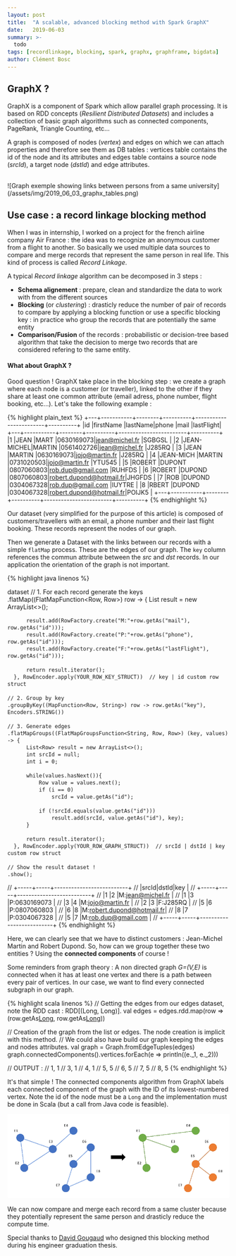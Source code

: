 ```yaml
---
layout: post
title:  "A scalable, advanced blocking method with Spark GraphX"
date:   2019-06-03
summary: >-
  todo
tags: [recordlinkage, blocking, spark, graphx, graphframe, bigdata]
author: Clément Bosc
---
```



## GraphX ?

GraphX is a component of Spark which allow parallel graph processing. It is based on RDD concepts (*Resilient Distributed Datasets*) and includes a collection of basic graph algorithms such as connected components,  PageRank, Triangle Counting, etc...

A graph is composed of nodes (*vertex*) and edges on which we can attach properties and therefore see them as DB tables : vertices table contains the id of the node and its attributes and edges table contains a source node (*srcId*), a target node (*dstId*) and edge attributes.

<br/>
![Graph exemple showing links between persons from a same university](/assets/img/2019_06_03_graphx_tables.png)
<br/>

## Use case : a record linkage blocking method

When I was in internship, I worked on a project for the french airline company Air France : the idea was to recognize an anonymous customer from a flight to another. So basically we used multiple data sources to compare and merge records that represent the same person in real life. This kind of process is called *Record Linkage*.

A typical *Record linkage* algorithm can be decomposed in 3 steps :
* **Schema alignement** : prepare, clean and standardize the data to work with from the different sources
* **Blocking** (or *clustering*) : drasticly reduce the number of pair of records to compare by applying a blocking function or use a specific blocking key : in practice who group the records that are potentially the same entity
* **Comparison/Fusion** of the records : probabilistic or decision-tree based algorithm that take the decision to merge two records that are considered refering to the same entity.

#### What about GraphX ?

Good question ! GraphX take place in the blocking step : we create a graph where each node is a customer (or traveller), linked to the other if they share at least one common attribute (email adress, phone number, flight booking, etc...). Let's take the following example :


{% highlight plain_text %}
+---+-----------+--------+----------+------------------------+----------+
|id |firstName  |lastName|phone     |mail                    |lastFlight|
+---+-----------+--------+----------+------------------------+----------+
|1  |JEAN       |MART    |0630169073|jean@michel.fr          |SGBGSL    |
|2  |JEAN-MICHEL|MARTIN  |0561402726|jean@michel.fr          |J285RQ    |
|3  |JEAN       |MARTIN  |0630169073|jojo@martin.fr          |J285RQ    |
|4  |JEAN-MICH  |MARTIN  |0731020503|jojo@martin.fr          |YTU545    |
|5  |ROBERT     |DUPONT  |0807060803|rob.dup@gmail.com       |RUHFDS    |
|6  |ROBERT     |DUPOND  |0807060803|robert.dupond@hotmail.fr|JHGFDS    |
|7  |ROB        |DUPOND  |0304067328|rob.dup@gmail.com       |IUYTRE    |
|8  |RBERT      |DUPOND  |0304067328|robert.dupond@hotmail.fr|POIJK5    |
+---+-----------+--------+----------+------------------------+----------+
{% endhighlight %}

Our dataset (very simplified for the purpose of this article) is composed of customers/travellers with an email, a phone number and their last flight booking. These records represent the nodes of our graph.

Then we generate a Dataset with the links between our records with a simple `flatMap` process. These are the edges of our graph. The `key` column references the commun attribute between the *src* and *dst* records. In our application the orientation of the graph is not important.

{% highlight java linenos %}

dataset
    // 1. For each record generate the keys
    .flatMap((FlatMapFunction<Row, Row>) row -> {
          List<Row> result = new ArrayList<>();

          result.add(RowFactory.create("M:"+row.getAs("mail"), row.getAs("id")));
          result.add(RowFactory.create("P:"+row.getAs("phone"), row.getAs("id")));
          result.add(RowFactory.create("F:"+row.getAs("lastFlight"), row.getAs("id")));

          return result.iterator();
      }, RowEncoder.apply(YOUR_ROW_KEY_STRUCT))  // key | id custom row struct

    // 2. Group by key
    .groupByKey((MapFunction<Row, String>) row -> row.getAs("key"), Encoders.STRING())

    // 3. Generate edges
    .flatMapGroups((FlatMapGroupsFunction<String, Row, Row>) (key, values) -> {
          List<Row> result = new ArrayList<>();
          int srcId = null;
          int i = 0;

          while(values.hasNext()){
              Row value = values.next();
              if (i == 0)
                  srcId = value.getAs("id");

              if (!srcId.equals(value.getAs("id")))
                  result.add(srcId, value.getAs("id"), key);
          }

          return result.iterator();
      }, RowEncoder.apply(YOUR_ROW_GRAPH_STRUCT))  // srcId | dstId | key custom row struct

    // Show the result dataset !
    .show();

// +-----+-----+--------------------------+
// |srcId|dstId|key                       |
// +-----+-----+--------------------------+
// |1    |2    |M:jean@michel.fr          |
// |1    |3    |P:0630169073              |
// |3    |4    |M:jojo@martin.fr          |
// |2    |3    |F:J285RQ                  |
// |5    |6    |P:0807060803              |
// |6    |8    |M:robert.dupond@hotmail.fr|
// |8    |7    |P:0304067328              |
// |5    |7    |M:rob.dup@gmail.com       |
// +-----+-----+--------------------------+
{% endhighlight %}

Here, we can clearly see that we have to distinct customers : Jean-Michel Martin and Robert Dupond.
So, how can we group together these two entities ? Using the **connected components** of course !

Some reminders from graph theory : A non directed graph *G=(V,E)* is connected when it has at least one vertex and there is a path between every pair of vertices. In our case, we want to find every connected subgraph in our graph.

{% highlight scala linenos %}
// Getting the edges from our edges dataset, note the RDD cast : RDD[(Long, Long)].
val edges = edges.rdd.map(row => (row.getAs[Long](0), row.getAs[Long](1)))

// Creation of the graph from the list or edges. The node creation is implicit with this method.
// We could also have build our graph keeping the edges and nodes attributes.
val graph = Graph.fromEdgeTuples(edges)
graph.connectedComponents().vertices.forEach(e => println((e._1, e._2)))

// OUTPUT :
// 1, 1
// 3, 1
// 4, 1
// 5, 5
// 6, 5
// 7, 5
// 8, 5
{% endhighlight %}

It's that simple !
The connected components algorithm from GraphX labels each connected component of the graph with the ID of its lowest-numbered vertex.
Note the id of the node must be a `Long` and the implementation must be done in Scala (but a call from Java code is feasible).

![Graph Clustering](/assets/img/2019_06_03_graph_connected_components.png)

We can now compare and merge each record from a same cluster because they potentially represent the same person and drasticly reduce the compute time.

Special thanks to [David Gougaud][david-gougaud-linkedin] who designed this blocking method during his engineer graduation thesis.

[david-gougaud-linkedin]: https://fr.linkedin.com/in/david-gougaud-ab87b9b6/en
